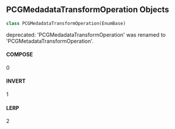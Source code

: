 ## PCGMedadataTransformOperation Objects

```python
class PCGMedadataTransformOperation(EnumBase)
```

deprecated: 'PCGMedadataTransformOperation' was renamed to 'PCGMetadataTransformOperation'.

<a id="unreal.PCGMedadataTransformOperation.COMPOSE"></a>

#### COMPOSE

0

<a id="unreal.PCGMedadataTransformOperation.INVERT"></a>

#### INVERT

1

<a id="unreal.PCGMedadataTransformOperation.LERP"></a>

#### LERP

2

<a id="unreal.PCGTransformLerpMode"></a>
